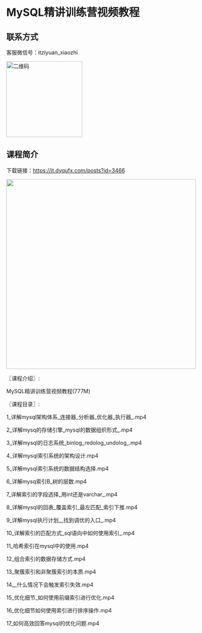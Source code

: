 # MySQL精讲训练营视频教程

## 联系方式

客服微信号：itziyuan_xiaozhi

<img src="https://ziyuanyun.oss-cn-guangzhou.aliyuncs.com/common/20240614073449/666b82192834a.jpg" width="200" height="200" alt="二维码">

## 课程简介

下载链接：https://it.dyqufx.com/posts?id=3466

<img src="https://ziyuanyun.oss-cn-guangzhou.aliyuncs.com/yun/20240515185200/664493d0149ed.jpg" width="500" alt="">

  〖课程介绍〗:

 MySQL精讲训练营视频教程(777M)

 〖课程目录〗:

 1_详解mysql架构体系_连接器_分析器_优化器_执行器_.mp4

 2_详解mysq的存储引擎_mysql的数据组织形式_.mp4

 3_详解mysql的日志系统_binlog_redolog_undolog_.mp4

 4_详解mysql索引系统的架构设计.mp4

 5_详解mysql索引系统的数据结构选择.mp4

 6_详解mysq索引B_树的层数.mp4

 7_详解索引的字段选择_用int还是varchar_.mp4

 8_详解mysqI的回表_覆盖索引_最左匹配_索引下推.mp4

 9_详解mysql执行计划__找到调优的入口_.mp4

 10_详解索引的匹配方式_sql语向中如何使用索引_.mp4

 11_哈希索引在mysql中的使用.mp4

 12_组合索引的数据存储方式.mp4

 13_聚簇索引和非聚簇索引的本质.mp4

 14__什么情况下会触发索引失效.mp4

 15_优化细节_如何使用前缀索引进行优化.mp4

 16_优化细节如何使用索引进行排序操作.mp4

 17_如何高效回答mysql的优化问题.mp4

  